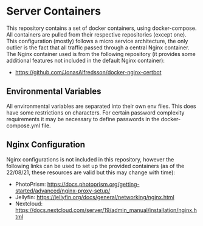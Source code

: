 # Server Containers

This repository contains a set of docker containers, using docker-compose. All containers are pulled from their respective repositories (except one). This configuration (mostly) follows a micro service architecture, the only outlier is the fact that all traffic passed through a central Nginx container. The Nginx container used is from the following repository (it provides some additional features not included in the default Nginx container):

- https://github.com/JonasAlfredsson/docker-nginx-certbot

## Environmental Variables

All environmental variables are separated into their own env files. This does have some restrictions on characters. For certain password complexity requirements it may be necessary to define passwords in the docker-compose.yml file.

## Nginx Configuration

Nginx configurations is not included in this repository, however the following links can be used to set up the provided containers (as of the 22/08/21, these resources are valid but this may change with time):

- PhotoPrism: https://docs.photoprism.org/getting-started/advanced/nginx-proxy-setup/
- Jellyfin: https://jellyfin.org/docs/general/networking/nginx.html
- Nextcloud: https://docs.nextcloud.com/server/19/admin_manual/installation/nginx.html
